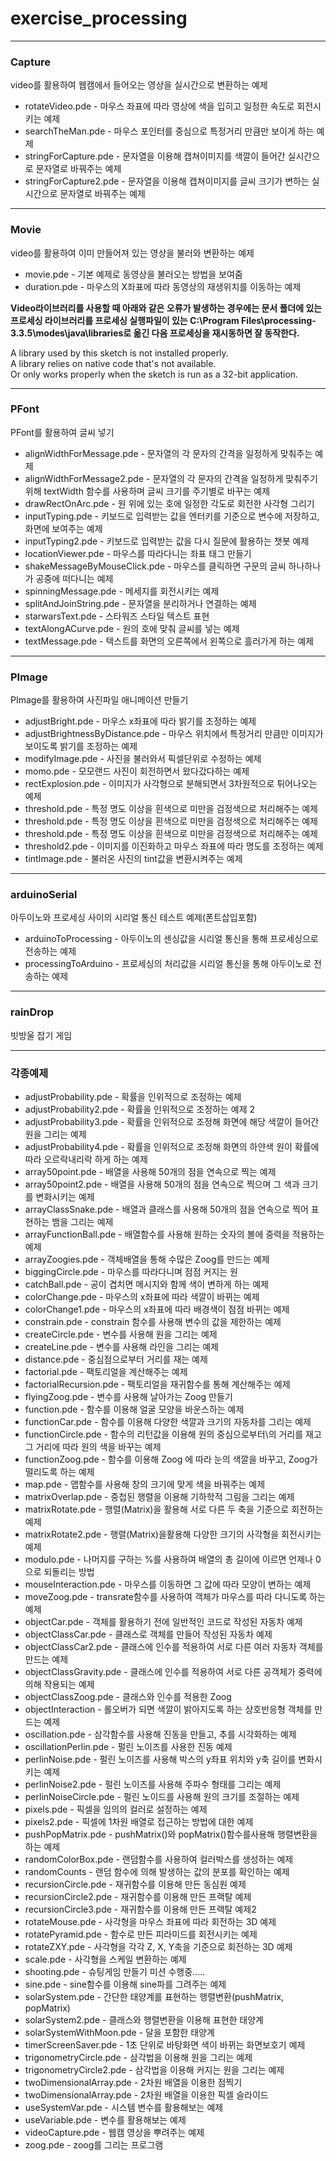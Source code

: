 # exercise_processing  

---
### Capture
video를 활용하여 웹캠에서 들어오는 영상을 실시간으로 변환하는 예제  
- rotateVideo.pde - 마우스 좌표에 따라 영상에 색을 입히고 일정한 속도로 회전시키는 예제   
- searchTheMan.pde - 마우스 포인터를 중심으로 특정거리 만큼만 보이게 하는 예제  
- stringForCapture.pde - 문자열을 이용해 캡쳐이미지를 색깔이 들어간 실시간으로 문자열로 바꿔주는 예제  
- stringForCapture2.pde - 문자열을 이용해 캡쳐이미지를 글씨 크기가 변하는 실시간으로 문자열로 바꿔주는 예제  

---
### Movie  
video를 활용하여 이미 만들어져 있는 영상을 불러와 변환하는 예제  
- movie.pde - 기본 예제로 동영상을 불러오는 방법을 보여줌  
- duration.pde - 마우스의 X좌표에 따라 동영상의 재생위치를 이동하는 예제  

**Video라이브러리를 사용할 때 아래와 같은 오류가 발생하는 경우에는 문서 폴더에 있는 프로세싱 라이브러리를 프로세싱 실행파일이 있는 C:\Program Files\processing-3.3.5\modes\java\libraries로 옮긴 다음 프로세싱을 재시동하면 잘 동작한다.**  

A library used by this sketch is not installed properly.  
A library relies on native code that's not available.  
Or only works properly when the sketch is run as a 32-bit  application.  


--- 
### PFont
PFont를 활용하여 글씨 넣기  
- alignWidthForMessage.pde - 문자열의 각 문자의 간격을 일정하게 맞춰주는 예제  
- alignWidthForMessage2.pde - 문자열의 각 문자의 간격을 일정하게 맞춰주기 위해 textWidth 함수를 사용하며 글씨 크기를 주기별로 바꾸는 예제  
- drawRectOnArc.pde - 원 위에 있는 호에 일정한 각도로 회전한 사각형 그리기  
- inputTyping.pde - 키보드로 입력받는 값을 엔터키를 기준으로 변수에 저장하고, 화면에 보여주는 예제  
- inputTyping2.pde - 키보드로 입력받는 값을 다시 질문에 활용하는 챗봇 예제  
- locationViewer.pde - 마우스를 따라다니는 좌표 태그 만들기  
- shakeMessageByMouseClick.pde - 마우스를 클릭하면 구문의 글씨 하나하나가 공중에 떠다니는 예제  
- spinningMessage.pde - 메세지를 회전시키는 예제  
- splitAndJoinString.pde - 문자열을 분리하거나 연결하는 예제  
- starwarsText.pde - 스타워즈 스타일 텍스트 표현  
- textAlongACurve.pde - 원의 호에 맞춰 글씨를 넣는 예제  
- textMessage.pde - 텍스트를 화면의 오른쪽에서 왼쪽으로 흘러가게 하는 예제  

--- 
### PImage
PImage를 활용하여 사진파일 애니메이션 만들기  
 - adjustBright.pde - 마우스 x좌표에 따라 밝기를 조정하는 예제  
 - adjustBrightnessByDistance.pde - 마우스 위치에서 특정거리 만큼만 이미지가 보이도록 밝기를 조정하는 예제    
 - modifyImage.pde - 사진을 불러와서 픽셀단위로 수정하는 예제  
 - momo.pde - 모모랜드 사진이 회전하면서 왔다갔다하는 예제  
 - rectExplosion.pde - 이미지가 사각형으로 분해되면서 3차원적으로 튀어나오는 예제  
 - threshold.pde - 특정 명도 이상을 흰색으로 미만을 검정색으로 처리해주는 예제
 - threshold.pde - 특정 명도 이상을 흰색으로 미만을 검정색으로 처리해주는 예제  
 - threshold.pde - 특정 명도 이상을 흰색으로 미만을 검정색으로 처리해주는 예제  
 - threshold2.pde - 이미지를 이진화하고 마우스 좌표에 따라 명도를 조정하는 예제  
 - tintImage.pde - 불러온 사진의 tint값을 변환시켜주는 예제  


---
### arduinoSerial  
아두이노와 프로세싱 사이의 시리얼 통신 테스트 예제(폰트삽입포함)   
 - arduinoToProcessing - 아두이노의 센싱값을 시리얼 통신을 통해 프로세싱으로 전송하는 예제  
 - processingToArduino - 프로세싱의 처리값을 시리얼 통신을 통해 아두이노로 전송하는 예제  


--- 
### rainDrop  
빗방울 잡기 게임  

---
### 각종예제  
- adjustProbability.pde - 확률을 인위적으로 조정하는 예제  
- adjustProbability2.pde - 확률을 인위적으로 조정하는 예제 2  
- adjustProbability3.pde - 확률을 인위적으로 조정해 화면에 해당 색깔이 들어간 원을 그리는 예제  
- adjustProbability4.pde - 확률을 인위적으로 조정해 화면의 하얀색 원이 확률에 따라 오르락내리락 하게 하는 예제  
- array50point.pde - 배열을 사용해 50개의 점을 연속으로 찍는 예제  
- array50point2.pde - 배열을 사용해 50개의 점을 연속으로 찍으며 그 색과 크기를 변화시키는 예제  
- arrayClassSnake.pde - 배열과 클래스를 사용해 50개의 점을 연속으로 찍어 표현하는 뱀을 그리는 예제  
- arrayFunctionBall.pde - 배열함수를 사용해 원하는 숫자의 볼에 중력을 적용하는 예제  
- arrayZoogies.pde - 객체배열을 통해 수많은 Zoog를 만드는 예제  
- biggingCircle.pde - 마우스를 따라다니며 점점 커지는 원  
- catchBall.pde - 공이 겹치면 메시지와 함께 색이 변하게 하는 예제  
- colorChange.pde - 마우스의 x좌표에 따라 색깔이 바뀌는 예제
- colorChange1.pde - 마우스의 x좌표에 따라 배경색이 점점 바뀌는 예제
- constrain.pde - constrain 함수를 사용해 변수의 값을 제한하는 예제  
- createCircle.pde - 변수를 사용해 원을 그리는 예제
- createLine.pde - 변수를 사용해 라인을 그리는 예제
- distance.pde - 중심점으로부터 거리를 재는 예제  
- factorial.pde - 팩토리얼을 계산해주는 예제  
- factorialRecursion.pde - 팩토리얼을 재귀함수를 통해 계산해주는 예제  
- flyingZoog.pde - 변수를 사용해 날아가는 Zoog 만들기
- function.pde - 함수를 이용해 얼굴 모양을 바운스하는 예제  
- functionCar.pde - 함수를 이용해 다양한 색깔과 크기의 자동차를 그리는 예제  
- functionCircle.pde - 함수의 리턴값을 이용해 원의 중심으로부터\의 거리를 재고 그 거리에 따라 원의 색을 바꾸는 예제  
- functionZoog.pde - 함수를 이용해 Zoog 에 따라 눈의 색깔을 바꾸고, Zoog가 떨리도록 하는 예제  
- map.pde - 맵함수를 사용해 창의 크기에 맞게 색을 바꿔주는 예제  
- matrixOverlap.pde - 중첩된 행렬을 이용해 기하학적 그림을 그리는 예제  
- matrixRotate.pde - 행렬(Matrix)을 활용해 서로 다른 두 축을 기준으로 회전하는 예제  
- matrixRotate2.pde - 행렬(Matrix)을활용해 다양한 크기의 사각형을 회전시키는 예제  
- modulo.pde - 나머지를 구하는 %를 사용하여 배열의 총 길이에 이르면 언제나 0으로 되돌리는 방법  
- mouseInteraction.pde - 마우스를 이동하면 그 값에 따라 모양이 변하는 예제  
- moveZoog.pde - transrate함수를 사용하여 객체가 마우스를 따라 다니도록 하는 예제  
- objectCar.pde - 객체를 활용하기 전에 일반적인 코드로 작성된 자동차 예제  
- objectClassCar.pde - 클래스로 객체를 만들어 작성된 자동차 예제  
- objectClassCar2.pde - 클래스에 인수를 적용하여 서로 다른 여러 자동차 객체를 만드는 예제  
- objectClassGravity.pde - 클래스에 인수를 적용하여 서로 다른 공객체가 중력에 의해 작용되는 예제  
- objectClassZoog.pde - 클래스와 인수를 적용한 Zoog  
- objectInteraction - 롤오버가 되면 색깔이 밝아지도록 하는 상호반응형 객체를 만드는 예제  
- oscillation.pde - 삼각함수를 사용해 진동을 만들고, 추를 시각화하는 예제  
- oscillationPerlin.pde - 펄린 노이즈를 사용한 진동 예제  
- perlinNoise.pde - 펄린 노이즈를 사용해 박스의 y좌표 위치와 y축 길이를 변화시키는 예제  
- perlinNoise2.pde - 펄린 노이즈를 사용해 주파수 형태를 그리는 예제  
- perlinNoiseCircle.pde - 펄린 노이드를 사용해 원의 크기를 조절하는 예제  
- pixels.pde - 픽셀을 임의의 컬러로 설정하는 예제    
- pixels2.pde - 픽셀에 1차원 배열로 접근하는 방법에 대한 예제  
- pushPopMatrix.pde - pushMatrix()와 popMatrix()함수를사용해 행렬변환을 하는 예제  
- randomColorBox.pde - 랜덤함수를 사용하여 컬러박스를 생성하는 예제  
- randomCounts - 랜덤 함수에 의해 발생하는 값의 분포를 확인하는 예제  
- recursionCircle.pde - 재귀함수를 이용해 만든 동심원 예제  
- recursionCircle2.pde - 재귀함수를 이용해 만든 프랙탈 예제  
- recursionCircle3.pde - 재귀함수를 이용해 만든 프랙탈 예제2  
- rotateMouse.pde - 사각형을 마우스 좌표에 따라 회전하는 3D 예제    
- rotatePyramid.pde - 함수로 만든 피라미드를 회전시키는 예제  
- rotateZXY.pde - 사각형을 각각 Z, X, Y축을 기준으로 회전하는 3D 예제  
- scale.pde - 사각형을 스케일 변환하는 예제  
- shooting.pde - 슈팅게임 만들기 미션 수행중.....  
- sine.pde - sine함수를 이용해 sine파를 그려주는 예제  
- solarSystem.pde - 간단한 태양계를 표현하는 행렬변환(pushMatrix, popMatrix)  
- solarSystem2.pde - 클래스와 행렬변환을 이용해 표현한 태양계  
- solarSystemWithMoon.pde - 달을 포함한 태양계  
- timerScreenSaver.pde - 1초 단위로 바탕화면 색이 바뀌는 화면보호기 예제  
- trigonometryCircle.pde - 삼각법을 이용해 원을 그리는 예제  
- trigonometryCircle2.pde - 삼각법을 이용해 커지는 원을 그리는 예제  
- twoDimensionalArray.pde - 2차원 배열을 이용한 점찍기  
- twoDimensionalArray.pde - 2차원 배열을 이용한 픽셀 슬라이드  
- useSystemVar.pde - 시스템 변수를 활용해보는 예제
- useVariable.pde - 변수를 활용해보는 예제
- videoCapture.pde - 웹캠 영상을 뿌려주는 예제
- zoog.pde - zoog를 그리는 프로그램
